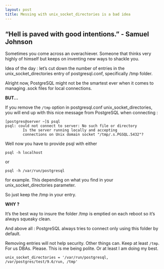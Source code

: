 ```yaml
---
layout: post
title: Messing with unix_socket_directories is a bad idea
---
```


## “Hell is paved with good intentions.” - Samuel Johnson


<!-- ## Dumb idea #1 :  Unix socket directories `/tmp` missing for .sock file -->

Sometimes you come across an overachiever. Someone that thinks very highly of himself but keeps on inventing new ways to shackle you.
 
Idea of the day : let’s cut down the number of entries in the unix_socket_directories entry of postgresql.conf, specifically /tmp folder.

Alright now, PostgreSQL might not be the smartest ever when it comes to managing .sock files for local connections.

**BUT...**

If you remove the `/tmp` option in postgresql.conf unix_socket_directories, you will end up with this nice message from PostgreSQL when connecting :


~~~
[postgres@server ~]$ psql
psql: could not connect to server: No such file or directory
        Is the server running locally and accepting
        connections on Unix domain socket "/tmp/.s.PGSQL.5432"?
~~~


Well now you have to provide psql with either 

~~~
psql -h localhost 
~~~
or 

~~~
psql -h /var/run/postgresql
~~~

for example. This depending on what you find in your unix_socket_directories parameter.

So just keep the /tmp in your entry.

**WHY ?**

It’s the best way to insure the folder /tmp is emptied on each reboot so it’s always squeaky clean.

And above all : PostgreSQL always tries to connect only using this folder by default.

Removing entries will not help security. Other things can. Keep at least `/tmp`. For us DBAs. Please. This is me being polite. Or at least I am doing my best.

~~~~
unix_socket_directories = '/var/run/postgresql, /var/postgres/test/9.6/run, /tmp'
~~~~
